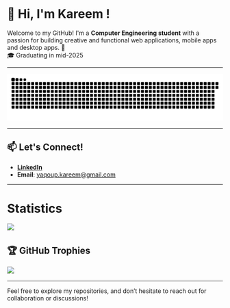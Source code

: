 # 👋 Hi, I'm Kareem !  

Welcome to my GitHub! I'm a **Computer Engineering student** with a passion for building creative and functional web applications, mobile apps and desktop apps. 🚀  
🎓 Graduating in mid-2025


---
<p align="center">
  <img src="/assets/snake.svg" alt="Snake animation" />
</p>

---

## 📫 Let's Connect!  

- [**LinkedIn**](https://www.linkedin.com/in/kareem-yaqoup/)
- **Email**: yaqoup.kareem@gmail.com 
---
# Statistics
![](https://github-readme-stats.vercel.app/api?username=engkareeem&theme=dark&hide_border=false&include_all_commits=false&count_private=true)<br/>
## 🏆 GitHub Trophies
![](https://github-profile-trophy.vercel.app/?username=engkareeem&theme=radical&no-frame=false&no-bg=false&margin-w=4)

---
Feel free to explore my repositories, and don’t hesitate to reach out for collaboration or discussions!


